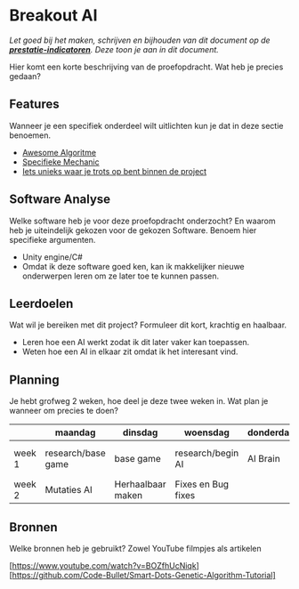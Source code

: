# Breakout AI
*Let goed bij het maken, schrijven en bijhouden van dit document op de **[prestatie-indicatoren](https://drive.google.com/drive/folders/1y8l0Zr4E8b6gYJui_pSzQaoWr-gEr6JN?usp=sharing)**. Deze toon je aan in dit document.*

Hier komt een korte beschrijving van de proefopdracht. Wat heb je precies gedaan? 

## Features
Wanneer je een specifiek onderdeel wilt uitlichten kun je dat in deze sectie benoemen.

- [Awesome Algoritme](link)
- [Specifieke Mechanic](link)
- [Iets unieks waar je trots op bent binnen de project](link)

## Software Analyse 
Welke software heb je voor deze proefopdracht onderzocht? En waarom heb je uiteindelijk gekozen voor de gekozen Software. Benoem hier specifieke argumenten.
- Unity engine/C#
- Omdat ik deze software goed ken, kan ik makkelijker nieuwe onderwerpen leren om ze later toe te kunnen passen.

## Leerdoelen 
Wat wil je bereiken met dit project? Formuleer dit kort, krachtig en haalbaar.
- Leren hoe een AI werkt zodat ik dit later vaker kan toepassen.
- Weten hoe een AI in elkaar zit omdat ik het interesant vind.

## Planning 
Je hebt grofweg 2 weken, hoe deel je deze twee weken in. Wat plan je wanneer om precies te doen?

| | maandag | dinsdag | woensdag | donderdag | vrijdag |
| --- | --- | --- | --- | --- | --- |
|week 1 |research/base game|base game|research/begin AI|AI Brain|Ai Brain en Populatie|
|week 2 |Mutaties AI|Herhaalbaar maken|Fixes en Bug fixes|

## Bronnen
Welke bronnen heb je gebruikt? Zowel YouTube filmpjes als artikelen

[https://www.youtube.com/watch?v=BOZfhUcNiqk]
[https://github.com/Code-Bullet/Smart-Dots-Genetic-Algorithm-Tutorial]

